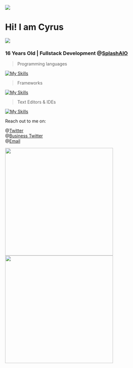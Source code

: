 ![](https://media.discordapp.net/attachments/935556275696185454/970897128203374673/Untitled_design.gif)

# Hi! I am Cyrus

<img src="https://komarev.com/ghpvc/?username=TrustyJar">

### 16 Years Old | Fullstack Development @[SplashAIO](https://splashbots.hyper.co/)


> Programming languages

[![My Skills](https://skillicons.dev/icons?i=nodejs,js,ts,python,html,css,go,java)](https://skillicons.dev)

> Frameworks

[![My Skills](https://skillicons.dev/icons?i=express,flask,react,googlecloud,aws,heroku,mongodb)](https://skillicons.dev)

> Text Editors & IDEs

[![My Skills](https://skillicons.dev/icons?i=vscode,idea)](https://skillicons.dev)

Reach out to me on:

@[Twitter](https://twitter.com/TrustyJar1234) <br>
@[Business Twitter](https://twitter.com/splash_aio) <br>
@[Email](mailto:cyrus.naficy@gmail.com) <br>

<img src="https://wakatime.com/share/@70382529-6aad-4c01-9b85-9e429842bf84/82817e08-cb0d-4f61-9164-8ec981783078.svg" width="350" height="350"><img src="https://wakatime.com/share/@70382529-6aad-4c01-9b85-9e429842bf84/d7e18e4c-de1f-4b5f-a44b-88ad64c7228d.svg" width="350" height="350">
